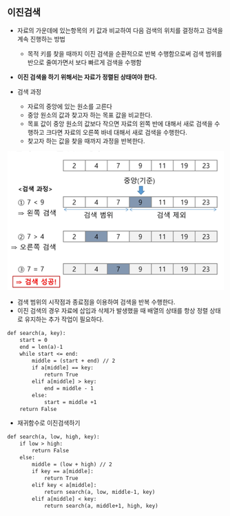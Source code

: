 ## 이진검색

+ 자료의 가운데에 있는항목의 키 값과 비교하여 다음 검색의 위치를 결정하고 검색을 계속 진행하는 방법
  
  + 목적 키를 찾을 때까지 이진 검색을 순환적으로 반복 수행함으로써 검색 범위를 반으로 줄여가면서 보다 빠르게 검색을 수행함

+ **이진 검색을 하기 위해서는 자료가 정렬된 상태여야 한다.**

+ 검색 과정
  
  + 자료의 중앙에 있는 원소를 고른다
  + 중앙 원소의 값과 찾고자 하는 목표 값을 비교한다.
  + 목표 값이 중앙 원소의 값보다 작으면 자료의 왼쪽 반에 대해서 새로 검색을 수행하고 크다면 자료의 오른쪽 바네 대해서 새로 검색을 수행한다.
  + 찾고자 하는 값을 찾을 때까지 과정을 반복한다.

![image-20211208175856282](04_이진검색.assets/image-20211208175856282.png)

+ 검색 범위의 시작점과 종료점을 이용하여 검색을 반복 수행한다.
+ 이진 검색의 경우 자료에 삽입과 삭제가 발생했을 때 배열의 상태를 항상 정렬 상태로 유지하는 추가 작업이 필요하다.

```
def search(a, key):
    start = 0
    end = len(a)-1
    while start <= end:
        middle = (start + end) // 2
        if a[middle] == key:
            return True
        elif a[middle] > key:
            end = middle - 1
        else:
            start = middle +1
    return False
```

+ 재귀함수로 이진검색하기

```
def search(a, low, high, key):
    if low > high:
        return False
    else:
        middle = (low + high) // 2
        if key == a[middle]:
            return True
        elif key < a[middle]:
            return search(a, low, middle-1, key)
        elif a[middle] < key:
            return search(a, middle+1, high, key)
```
